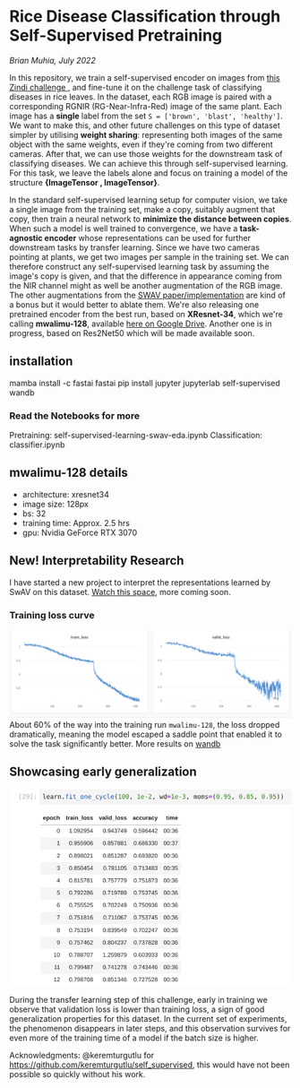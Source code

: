 # Rice Disease Classification through Self-Supervised Pretraining
*Brian Muhia, July 2022*

In this repository, we train a self-supervised encoder on images from 
[this Zindi challenge ](https://zindi.africa/competitions/microsoft-rice-disease-classification-challenge/), 
and fine-tune it on the challenge task of classifying diseases in rice leaves. In the dataset, each RGB image is 
paired with a corresponding RGNIR (RG-Near-Infra-Red) image of the same plant. Each image has a **single** label from 
the set `S = ['brown', 'blast', 'healthy']`. We want to make this, and other future challenges on this type of 
dataset simpler by utilising **weight sharing**: representing both images of the same object with the same weights, 
even if they're coming from two different cameras. After that, we can use those weights for the downstream task 
of classifying diseases. We can achieve this through self-supervised learning. For this task, we leave the labels 
alone and focus on training a model of the structure **{ImageTensor , ImageTensor}**. 

In the standard self-supervised learning setup for computer vision, we take a single image from the training set, 
make a copy, suitably augment that copy, then train a neural network to **minimize the distance between copies**. 
When such a model is well trained to convergence, we have a **task-agnostic encoder** whose representations can be
used for further downstream tasks by transfer learning. Since we have two cameras pointing at plants, we get two 
images per sample in the training set. We can therefore construct any self-supervised learning task by assuming 
the image's copy is given, and that the difference in appearance coming from the NIR channel might as well be 
another augmentation of the RGB image. The other augmentations from the [SWAV paper/implementation](https://arxiv.org/abs/2006.09882) are kind of a bonus but it would better to ablate them. We're also releasing one pretrained encoder 
from the best run, based on **XResnet-34**, which we're calling **mwalimu-128**, available [here on Google Drive](https://drive.google.com/drive/folders/1lV7Zl5XcI1dov6FkEgr6rmxES14Hc-xF). Another one is in progress, based on Res2Net50 
which will be made available soon.

## installation
mamba install -c fastai fastai
pip install jupyter jupyterlab self-supervised wandb


### Read the Notebooks for more
Pretraining: self-supervised-learning-swav-eda.ipynb
Classification: classifier.ipynb


## mwalimu-128 details
- architecture: xresnet34
- image size: 128px
- bs: 32
- training time: Approx. 2.5 hrs
- gpu: Nvidia GeForce RTX 3070


## New! Interpretability Research
I have started a new project to interpret the representations learned by SwAV on this dataset. [Watch this space](https://www.notion.so/Visualizing-Learned-Representations-of-Rice-Disease-43178513deaa4f04b03c246e57ac16c7), more coming soon.

### Training loss curve
![loss curve](images/mwalimu-128.png)
About 60% of the way into the training run `mwalimu-128`, the loss dropped dramatically, meaning the model escaped a saddle point that enabled it to solve the task significantly better. More results on [wandb](https://wandb.ai/nlug/self-supervised-rice-disease-classification)

## Showcasing early generalization
![Early Generalization](images/early-generalization-cherrypick.png)

During the transfer learning step of this challenge, early in training we observe that validation loss is lower than
training loss, a sign of good generalization properties for this dataset. In the current set of experiments, the
phenomenon disappears in later steps, and this observation survives for even more of the training time of a model
if the batch size is higher.

Acknowledgments: @keremturgutlu for https://github.com/keremturgutlu/self_supervised, this would have not been possible so quickly without his work.